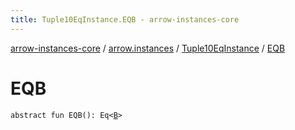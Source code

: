 ```yaml
---
title: Tuple10EqInstance.EQB - arrow-instances-core
---
```


[arrow-instances-core](../../index.html) / [arrow.instances](../index.html) / [Tuple10EqInstance](index.html) / [EQB](./-e-q-b.html)

# EQB

`abstract fun EQB(): Eq<`[`B`](index.html#B)`>`